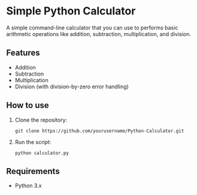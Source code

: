 # Simple Python Calculator

A simple command-line calculator that you can use to performs basic arithmetic operations like addition, subtraction, multiplication, and division.

## Features
- Addition
- Subtraction
- Multiplication
- Division (with division-by-zero error handling)

## How to use
1. Clone the repository:
   ```
   git clone https://github.com/yourusername/Python-Calculator.git
   ```
2. Run the script:
   ```
   python calculator.py
   ```

## Requirements
- Python 3.x
